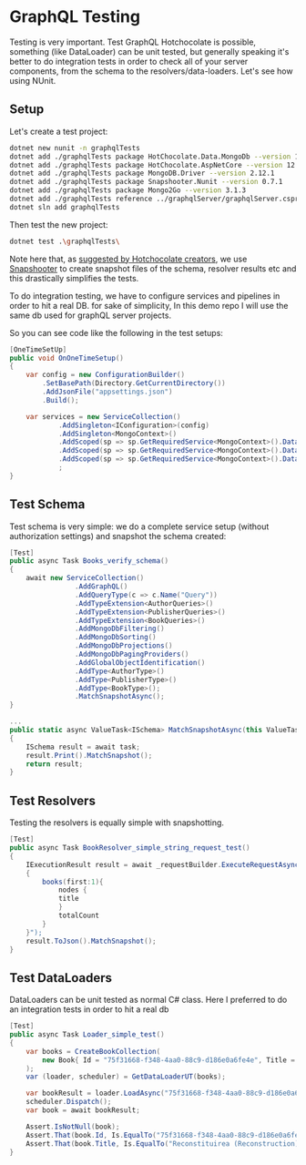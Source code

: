 # GraphQL Testing

Testing is very important. 
Test GraphQL Hotchocolate is possible, something (like DataLoader) can be unit tested, but generally speaking it's better to do integration tests in order to check all of your server components, from the schema to the resolvers/data-loaders.
Let's see how using NUnit.

## Setup

Let's create a test project:

```bash
dotnet new nunit -n graphqlTests
dotnet add ./graphqlTests package HotChocolate.Data.MongoDb --version 12.1.0
dotnet add ./graphqlTests package HotChocolate.AspNetCore --version 12.1.0
dotnet add ./graphqlTests package MongoDB.Driver --version 2.12.1
dotnet add ./graphqlTests package Snapshooter.Nunit --version 0.7.1
dotnet add ./graphqlTests package Mongo2Go --version 3.1.3
dotnet add ./graphqlTests reference ../graphqlServer/graphqlServer.csproj
dotnet sln add graphqlTests
```

Then test the new project:

```bash
dotnet test .\graphqlTests\
```

Note here that, as [suggested by Hotchocolate creators](https://chillicream.com/blog/2019/04/11/integration-tests/#integration-tests), we use [Snapshooter](https://github.com/SwissLife-OSS/snapshooter) to create snapshot files of the schema, resolver results etc and this drastically simplifies the tests.

To do integration testing, we have to configure services and pipelines in order to hit a real DB. for sake of simplicity, In this demo repo I will use the same db used for graphQL server projects.

So you can see code like the following in the test setups:

```csharp
[OneTimeSetUp]
public void OnOneTimeSetup()
{
    var config = new ConfigurationBuilder()
        .SetBasePath(Directory.GetCurrentDirectory())
        .AddJsonFile("appsettings.json")
        .Build();

    var services = new ServiceCollection()
            .AddSingleton<IConfiguration>(config)
            .AddSingleton<MongoContext>()
            .AddScoped(sp => sp.GetRequiredService<MongoContext>().Database.GetCollection<Author>("author"))
            .AddScoped(sp => sp.GetRequiredService<MongoContext>().Database.GetCollection<Publisher>("publisher"))
            .AddScoped(sp => sp.GetRequiredService<MongoContext>().Database.GetCollection<Book>("book"))
            ;
}
```

## Test Schema

Test schema is very simple: we do a complete service setup (without authorization settings) and snapshot the schema created:

```csharp
[Test]
public async Task Books_verify_schema()
{
    await new ServiceCollection()
                .AddGraphQL()
                .AddQueryType(c => c.Name("Query"))
                .AddTypeExtension<AuthorQueries>()
                .AddTypeExtension<PublisherQueries>()
                .AddTypeExtension<BookQueries>()
                .AddMongoDbFiltering()
                .AddMongoDbSorting()
                .AddMongoDbProjections()
                .AddMongoDbPagingProviders()
                .AddGlobalObjectIdentification()
                .AddType<AuthorType>()
                .AddType<PublisherType>()
                .AddType<BookType>();
                .MatchSnapshotAsync();
}

...
public static async ValueTask<ISchema> MatchSnapshotAsync(this ValueTask<ISchema> task)
{
    ISchema result = await task;
    result.Print().MatchSnapshot();
    return result;
}
```

## Test Resolvers

Testing the resolvers is equally simple with snapshotting.

```csharp
[Test]
public async Task BookResolver_simple_string_request_test()
{
    IExecutionResult result = await _requestBuilder.ExecuteRequestAsync(@"
    {
        books(first:1){
            nodes {
            title
            }
            totalCount
        }
    }");
    result.ToJson().MatchSnapshot();            
}
```

## Test DataLoaders

DataLoaders can be unit tested as normal C# class. Here I preferred to do an integration tests in order to hit a real db

```csharp
[Test]
public async Task Loader_simple_test()
{
    var books = CreateBookCollection(
        new Book{ Id = "75f31668-f348-4aa0-88c9-d186e0a6fe4e", Title = "Reconstituirea (Reconstruction)"}
    );
    var (loader, scheduler) = GetDataLoaderUT(books);

    var bookResult = loader.LoadAsync("75f31668-f348-4aa0-88c9-d186e0a6fe4e");
    scheduler.Dispatch();
    var book = await bookResult;

    Assert.IsNotNull(book);
    Assert.That(book.Id, Is.EqualTo("75f31668-f348-4aa0-88c9-d186e0a6fe4e"));
    Assert.That(book.Title, Is.EqualTo("Reconstituirea (Reconstruction)"));
}
```
